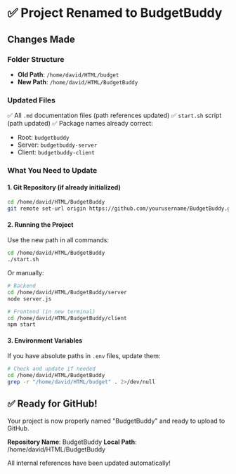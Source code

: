# ✅ Project Renamed to BudgetBuddy

## Changes Made

### Folder Structure
- **Old Path**: `/home/david/HTML/budget`
- **New Path**: `/home/david/HTML/BudgetBuddy`

### Updated Files
✅ All `.md` documentation files (path references updated)
✅ `start.sh` script (path updated)
✅ Package names already correct:
   - Root: `budgetbuddy`
   - Server: `budgetbuddy-server`
   - Client: `budgetbuddy-client`

### What You Need to Update

#### 1. Git Repository (if already initialized)
```bash
cd /home/david/HTML/BudgetBuddy
git remote set-url origin https://github.com/yourusername/BudgetBuddy.git
```

#### 2. Running the Project
Use the new path in all commands:
```bash
cd /home/david/HTML/BudgetBuddy
./start.sh
```

Or manually:
```bash
# Backend
cd /home/david/HTML/BudgetBuddy/server
node server.js

# Frontend (in new terminal)
cd /home/david/HTML/BudgetBuddy/client
npm start
```

#### 3. Environment Variables
If you have absolute paths in `.env` files, update them:
```bash
# Check and update if needed
cd /home/david/HTML/BudgetBuddy
grep -r "/home/david/HTML/budget" . 2>/dev/null
```

## ✅ Ready for GitHub!

Your project is now properly named "BudgetBuddy" and ready to upload to GitHub.

**Repository Name**: BudgetBuddy
**Local Path**: /home/david/HTML/BudgetBuddy

All internal references have been updated automatically!
